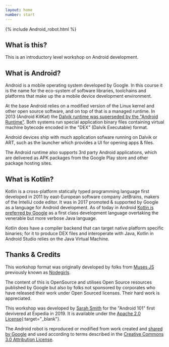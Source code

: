 ```yaml
---
layout: home
number: start
---
```


{% include Android_robot.html %}

## What is this?

This is an introductory level workshop on Android development.  

## What is Android?

Android is a mobile operating system developed by Google.  In this course it is the name for the eco-system of software libraries, toolchains and platforms that make up the a mobile device development environment.  

At the base Android relies on a modified version of the Linux kernel and other open source software, and on top of that is a managed runtime.  In 2013 (Android KitKat) the [Dalvik runtime was superseded by the "Android Runtime"](https://source.android.com/devices/tech/dalvik).  Both systems run special application binary files containing virtual machine bytecode encoded in the "DEX" (Dalvik Executable) format.  

Android devices ship with much application sofware running on Dalvik or ART, such as the 
launcher which provides a UI for opening apps & files.

The Android runtime also supports 3rd party Android applications, which are delivered as APK packages from the Google Play store and other package hosting sites.

## What is Kotlin?

Kotlin is a cross-platform statically typed programming language first developed in 2011 by
east-European software company JetBrains, makers of the IntelliJ code editor.  It was in
2017 promoted & supported by Google as a language for Android development.  As of today in
Android [Kotlin is preferred by Google](https://developer.android.com/kotlin) as a first 
class development language overtaking the venerable but more verbose Java language.  

Kotlin does have a compiler backend that can target native platform specific binaries; for
it to produce DEX files and interoperate with Java, Kotlin in Android Studio relies on the 
Java Virtual Machine.  

## Thanks & Credits

This workshop format was originally developed by folks from [Muses JS](musescodejs.org) previously known as [Nodegirls](http://nodegirls.com.au/).

The content of this is OpenSource and utilises Open Source resources published by Google but also by folks not sponsored by corporates who have released their work under Open Sourced licenses.  Their hard work is appreciated.

This workshop was developed by [Sarah Smith](http://github.com/sarah-j-smith) for the "Android 101" first devivered at Expedia in 2019.  It
is available under the [Apache 2.0 License](https://github.com/Smithsoft/Android101/blob/master/LICENSE){:target="_blank"}.

The Android robot is reproduced or modified from work created and [shared by Google](  https://developer.android.com/distribute/marketing-tools/brand-guidelines.html) and used according to terms described in the [Creative Commons 3.0 Attribution License](  https://developer.android.com/distribute/marketing-tools/brand-guidelines.html).